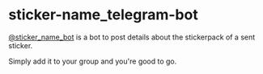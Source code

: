 # sticker-name_telegram-bot
[@sticker_name_bot](t.me/sticker_name_bot) is a bot to post details about the stickerpack of a sent sticker.

Simply add it to your group and you're good to go.
